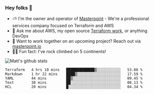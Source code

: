 

### Hey folks 👋

- ⛅️ I'm the owner and operator of [Masterpoint](https://masterpoint.io) - We're a professional services company focused on Terraform and AWS
- 💬 Ask me about AWS, my open source [Terraform work](https://github.com/masterpointio?q=terraform&type=&language=hcl), or anything DevOps
- 🔨 Want to work together on an upcoming project? Reach out via [masterpoint.io](https://masterpoint.io)
- 🧗‍♂️ Fun fact: I've rock climbed on 5 continents! 


![Matt's github stats](https://github-readme-stats.vercel.app/api?username=Gowiem&count_private=true&theme=cobalt&show_icons=true)

<!--START_SECTION:waka-->
```text
Terraform   4 hrs 10 mins   █████████████▒░░░░░░░░░░░   53.08 % 
Markdown    1 hr 22 mins    ████▒░░░░░░░░░░░░░░░░░░░░   17.59 % 
YAML        44 mins         ██▒░░░░░░░░░░░░░░░░░░░░░░   09.45 % 
Text        38 mins         ██░░░░░░░░░░░░░░░░░░░░░░░   08.13 % 
HCL         20 mins         █░░░░░░░░░░░░░░░░░░░░░░░░   04.34 % 
```
<!--END_SECTION:waka-->
